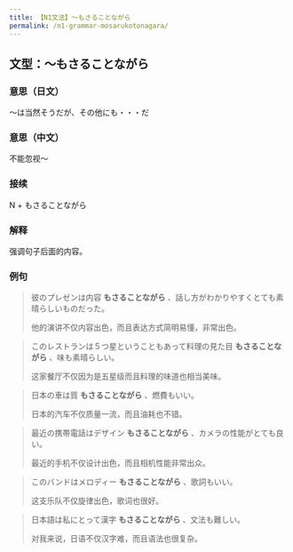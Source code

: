 ```yaml
---
title: 【N1文法】〜もさることながら
permalink: /n1-grammar-mosarukotonagara/
---
```


## 文型：〜もさることながら

### 意思（日文）

〜は当然そうだが、その他にも・・・だ

### 意思（中文）

不能忽视～

### 接续

N + もさることながら

### 解释

强调句子后面的内容。

### 例句

> 彼のプレゼンは内容 **もさることながら** 、話し方がわかりやすくとても素晴らしいものだった。
>
> 他的演讲不仅内容出色，而且表达方式简明易懂，非常出色。

> このレストランは５つ星ということもあって料理の見た目 **もさることながら** 、味も素晴らしい。
>
> 这家餐厅不仅因为是五星级而且料理的味道也相当美味。

> 日本の車は質 **もさることながら** 、燃費もいい。
>
> 日本的汽车不仅质量一流，而且油耗也不错。

> 最近の携帯電話はデザイン **もさることながら** 、カメラの性能がとても良い。
>
> 最近的手机不仅设计出色，而且相机性能非常出众。

> このバンドはメロディー **もさることながら** 、歌詞もいい。
>
> 这支乐队不仅旋律出色，歌词也很好。

> 日本語は私にとって漢字 **もさることながら** 、文法も難しい。
>
> 对我来说，日语不仅汉字难，而且语法也很复杂。
